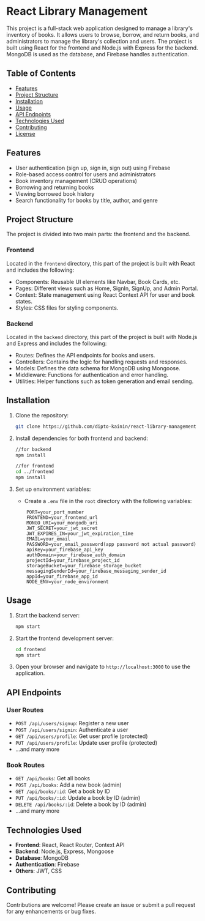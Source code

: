 # React Library Management

This project is a full-stack web application designed to manage a library's inventory of books. It allows users to browse, borrow, and return books, and administrators to manage the library's collection and users. The project is built using React for the frontend and Node.js with Express for the backend. MongoDB is used as the database, and Firebase handles authentication.

## Table of Contents

-   [Features](#features)
-   [Project Structure](#project-structure)
-   [Installation](#installation)
-   [Usage](#usage)
-   [API Endpoints](#api-endpoints)
-   [Technologies Used](#technologies-used)
-   [Contributing](#contributing)
-   [License](#license)

## Features

-   User authentication (sign up, sign in, sign out) using Firebase
-   Role-based access control for users and administrators
-   Book inventory management (CRUD operations)
-   Borrowing and returning books
-   Viewing borrowed book history
-   Search functionality for books by title, author, and genre

## Project Structure

The project is divided into two main parts: the frontend and the backend.

### Frontend

Located in the `frontend` directory, this part of the project is built with React and includes the following:

-   Components: Reusable UI elements like Navbar, Book Cards, etc.
-   Pages: Different views such as Home, SignIn, SignUp, and Admin Portal.
-   Context: State management using React Context API for user and book states.
-   Styles: CSS files for styling components.

### Backend

Located in the `backend` directory, this part of the project is built with Node.js and Express and includes the following:

-   Routes: Defines the API endpoints for books and users.
-   Controllers: Contains the logic for handling requests and responses.
-   Models: Defines the data schema for MongoDB using Mongoose.
-   Middleware: Functions for authentication and error handling.
-   Utilities: Helper functions such as token generation and email sending.

## Installation

1. Clone the repository:

    ```bash
    git clone https://github.com/dipto-kainin/react-library-management
    ```

2. Install dependencies for both frontend and backend:

    ```bash
    //for backend
    npm install
    ```

    ```bash
    //for frontend
    cd ../frontend
    npm install
    ```

3. Set up environment variables:
    - Create a `.env` file in the `root` directory with the following variables:
    ```
        PORT=your_port_number
        FRONTEND=your_frontend_url
        MONGO_URI=your_mongodb_uri
        JWT_SECRET=your_jwt_secret
        JWT_EXPIRES_IN=your_jwt_expiration_time
        EMAIL=your_email
        PASSWORD=your_email_password(app password not actual password)
        apiKey=your_firebase_api_key
        authDomain=your_firebase_auth_domain
        projectId=your_firebase_project_id
        storageBucket=your_firebase_storage_bucket
        messagingSenderId=your_firebase_messaging_sender_id
        appId=your_firebase_app_id
        NODE_ENV=your_node_environment

    ```

## Usage

1. Start the backend server:

    ```bash
    npm start
    ```

2. Start the frontend development server:

    ```bash
    cd frontend
    npm start
    ```

3. Open your browser and navigate to `http://localhost:3000` to use the application.

## API Endpoints

### User Routes

-   `POST /api/users/signup`: Register a new user
-   `POST /api/users/signin`: Authenticate a user
-   `GET /api/users/profile`: Get user profile (protected)
-   `PUT /api/users/profile`: Update user profile (protected)
-   ...and many more

### Book Routes

-   `GET /api/books`: Get all books
-   `POST /api/books`: Add a new book (admin)
-   `GET /api/books/:id`: Get a book by ID
-   `PUT /api/books/:id`: Update a book by ID (admin)
-   `DELETE /api/books/:id`: Delete a book by ID (admin)
-   ...and many more

## Technologies Used

-   **Frontend**: React, React Router, Context API
-   **Backend**: Node.js, Express, Mongoose
-   **Database**: MongoDB
-   **Authentication**: Firebase
-   **Others**: JWT, CSS

## Contributing

Contributions are welcome! Please create an issue or submit a pull request for any enhancements or bug fixes.
